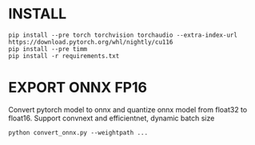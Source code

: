 # INSTALL
```
pip install --pre torch torchvision torchaudio --extra-index-url https://download.pytorch.org/whl/nightly/cu116
pip install --pre timm
pip install -r requirements.txt
```
# EXPORT ONNX FP16
Convert pytorch model to onnx and quantize onnx model from float32 to float16. Support convnext and efficientnet, dynamic batch size

``` python convert_onnx.py --weightpath ... ```
